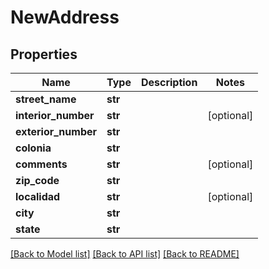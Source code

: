 # NewAddress

## Properties
Name | Type | Description | Notes
------------ | ------------- | ------------- | -------------
**street_name** | **str** |  | 
**interior_number** | **str** |  | [optional] 
**exterior_number** | **str** |  | 
**colonia** | **str** |  | 
**comments** | **str** |  | [optional] 
**zip_code** | **str** |  | 
**localidad** | **str** |  | [optional] 
**city** | **str** |  | 
**state** | **str** |  | 

[[Back to Model list]](../README.md#documentation-for-models) [[Back to API list]](../README.md#documentation-for-api-endpoints) [[Back to README]](../README.md)


